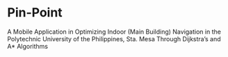 # Pin-Point
A Mobile Application in Optimizing Indoor (Main Building) Navigation in the Polytechnic University of the Philippines, Sta. Mesa Through Dijkstra’s and A* Algorithms

